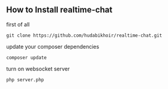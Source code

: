 
## How to Install realtime-chat

first of all

``git clone https://github.com/hudabikhoir/realtime-chat.git``

update your composer dependencies

``composer update``

turn on websocket server 

``php server.php``